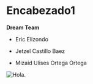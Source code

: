 # Encabezado1
**Dream Team**
- Eric Elizondo
* Jetzel Castillo Baez
+ Mizaid Ulises Ortega Ortega

![Hola.](https://myoctocat.com/assets/images/base-octocat.svg)
